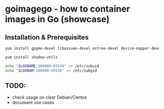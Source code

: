 # goimagego - how to container images in Go (showcase)

## Installation & Prerequisites

```bash
yum install gpgme-devel libassuan-devel ostree-devel device-mapper-devel btrfs-progs-devel

yum install shadow-utils

echo "$LOGNAME:100000:65536" >> /etc/subuid
echo "$LOGNAM:100000:65536" >> /etc/subgid
```

## TODO:
- check usage on clear Debian/Centos
- document use cases


